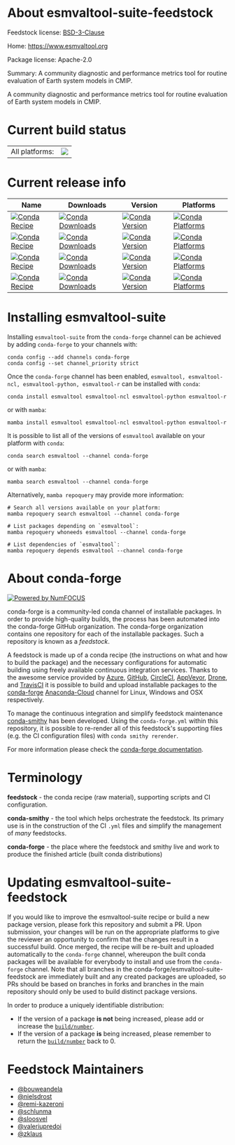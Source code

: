 About esmvaltool-suite-feedstock
================================

Feedstock license: [BSD-3-Clause](https://github.com/conda-forge/esmvaltool-suite-feedstock/blob/main/LICENSE.txt)

Home: https://www.esmvaltool.org

Package license: Apache-2.0

Summary: A community diagnostic and performance metrics tool for routine evaluation of Earth system models in CMIP.

A community diagnostic and performance metrics tool for routine evaluation of Earth system models in CMIP.

Current build status
====================


<table><tr><td>All platforms:</td>
    <td>
      <a href="https://dev.azure.com/conda-forge/feedstock-builds/_build/latest?definitionId=13760&branchName=main">
        <img src="https://dev.azure.com/conda-forge/feedstock-builds/_apis/build/status/esmvaltool-suite-feedstock?branchName=main">
      </a>
    </td>
  </tr>
</table>

Current release info
====================

| Name | Downloads | Version | Platforms |
| --- | --- | --- | --- |
| [![Conda Recipe](https://img.shields.io/badge/recipe-esmvaltool-green.svg)](https://anaconda.org/conda-forge/esmvaltool) | [![Conda Downloads](https://img.shields.io/conda/dn/conda-forge/esmvaltool.svg)](https://anaconda.org/conda-forge/esmvaltool) | [![Conda Version](https://img.shields.io/conda/vn/conda-forge/esmvaltool.svg)](https://anaconda.org/conda-forge/esmvaltool) | [![Conda Platforms](https://img.shields.io/conda/pn/conda-forge/esmvaltool.svg)](https://anaconda.org/conda-forge/esmvaltool) |
| [![Conda Recipe](https://img.shields.io/badge/recipe-esmvaltool--ncl-green.svg)](https://anaconda.org/conda-forge/esmvaltool-ncl) | [![Conda Downloads](https://img.shields.io/conda/dn/conda-forge/esmvaltool-ncl.svg)](https://anaconda.org/conda-forge/esmvaltool-ncl) | [![Conda Version](https://img.shields.io/conda/vn/conda-forge/esmvaltool-ncl.svg)](https://anaconda.org/conda-forge/esmvaltool-ncl) | [![Conda Platforms](https://img.shields.io/conda/pn/conda-forge/esmvaltool-ncl.svg)](https://anaconda.org/conda-forge/esmvaltool-ncl) |
| [![Conda Recipe](https://img.shields.io/badge/recipe-esmvaltool--python-green.svg)](https://anaconda.org/conda-forge/esmvaltool-python) | [![Conda Downloads](https://img.shields.io/conda/dn/conda-forge/esmvaltool-python.svg)](https://anaconda.org/conda-forge/esmvaltool-python) | [![Conda Version](https://img.shields.io/conda/vn/conda-forge/esmvaltool-python.svg)](https://anaconda.org/conda-forge/esmvaltool-python) | [![Conda Platforms](https://img.shields.io/conda/pn/conda-forge/esmvaltool-python.svg)](https://anaconda.org/conda-forge/esmvaltool-python) |
| [![Conda Recipe](https://img.shields.io/badge/recipe-esmvaltool--r-green.svg)](https://anaconda.org/conda-forge/esmvaltool-r) | [![Conda Downloads](https://img.shields.io/conda/dn/conda-forge/esmvaltool-r.svg)](https://anaconda.org/conda-forge/esmvaltool-r) | [![Conda Version](https://img.shields.io/conda/vn/conda-forge/esmvaltool-r.svg)](https://anaconda.org/conda-forge/esmvaltool-r) | [![Conda Platforms](https://img.shields.io/conda/pn/conda-forge/esmvaltool-r.svg)](https://anaconda.org/conda-forge/esmvaltool-r) |

Installing esmvaltool-suite
===========================

Installing `esmvaltool-suite` from the `conda-forge` channel can be achieved by adding `conda-forge` to your channels with:

```
conda config --add channels conda-forge
conda config --set channel_priority strict
```

Once the `conda-forge` channel has been enabled, `esmvaltool, esmvaltool-ncl, esmvaltool-python, esmvaltool-r` can be installed with `conda`:

```
conda install esmvaltool esmvaltool-ncl esmvaltool-python esmvaltool-r
```

or with `mamba`:

```
mamba install esmvaltool esmvaltool-ncl esmvaltool-python esmvaltool-r
```

It is possible to list all of the versions of `esmvaltool` available on your platform with `conda`:

```
conda search esmvaltool --channel conda-forge
```

or with `mamba`:

```
mamba search esmvaltool --channel conda-forge
```

Alternatively, `mamba repoquery` may provide more information:

```
# Search all versions available on your platform:
mamba repoquery search esmvaltool --channel conda-forge

# List packages depending on `esmvaltool`:
mamba repoquery whoneeds esmvaltool --channel conda-forge

# List dependencies of `esmvaltool`:
mamba repoquery depends esmvaltool --channel conda-forge
```


About conda-forge
=================

[![Powered by
NumFOCUS](https://img.shields.io/badge/powered%20by-NumFOCUS-orange.svg?style=flat&colorA=E1523D&colorB=007D8A)](https://numfocus.org)

conda-forge is a community-led conda channel of installable packages.
In order to provide high-quality builds, the process has been automated into the
conda-forge GitHub organization. The conda-forge organization contains one repository
for each of the installable packages. Such a repository is known as a *feedstock*.

A feedstock is made up of a conda recipe (the instructions on what and how to build
the package) and the necessary configurations for automatic building using freely
available continuous integration services. Thanks to the awesome service provided by
[Azure](https://azure.microsoft.com/en-us/services/devops/), [GitHub](https://github.com/),
[CircleCI](https://circleci.com/), [AppVeyor](https://www.appveyor.com/),
[Drone](https://cloud.drone.io/welcome), and [TravisCI](https://travis-ci.com/)
it is possible to build and upload installable packages to the
[conda-forge](https://anaconda.org/conda-forge) [Anaconda-Cloud](https://anaconda.org/)
channel for Linux, Windows and OSX respectively.

To manage the continuous integration and simplify feedstock maintenance
[conda-smithy](https://github.com/conda-forge/conda-smithy) has been developed.
Using the ``conda-forge.yml`` within this repository, it is possible to re-render all of
this feedstock's supporting files (e.g. the CI configuration files) with ``conda smithy rerender``.

For more information please check the [conda-forge documentation](https://conda-forge.org/docs/).

Terminology
===========

**feedstock** - the conda recipe (raw material), supporting scripts and CI configuration.

**conda-smithy** - the tool which helps orchestrate the feedstock.
                   Its primary use is in the construction of the CI ``.yml`` files
                   and simplify the management of *many* feedstocks.

**conda-forge** - the place where the feedstock and smithy live and work to
                  produce the finished article (built conda distributions)


Updating esmvaltool-suite-feedstock
===================================

If you would like to improve the esmvaltool-suite recipe or build a new
package version, please fork this repository and submit a PR. Upon submission,
your changes will be run on the appropriate platforms to give the reviewer an
opportunity to confirm that the changes result in a successful build. Once
merged, the recipe will be re-built and uploaded automatically to the
`conda-forge` channel, whereupon the built conda packages will be available for
everybody to install and use from the `conda-forge` channel.
Note that all branches in the conda-forge/esmvaltool-suite-feedstock are
immediately built and any created packages are uploaded, so PRs should be based
on branches in forks and branches in the main repository should only be used to
build distinct package versions.

In order to produce a uniquely identifiable distribution:
 * If the version of a package **is not** being increased, please add or increase
   the [``build/number``](https://docs.conda.io/projects/conda-build/en/latest/resources/define-metadata.html#build-number-and-string).
 * If the version of a package **is** being increased, please remember to return
   the [``build/number``](https://docs.conda.io/projects/conda-build/en/latest/resources/define-metadata.html#build-number-and-string)
   back to 0.

Feedstock Maintainers
=====================

* [@bouweandela](https://github.com/bouweandela/)
* [@nielsdrost](https://github.com/nielsdrost/)
* [@remi-kazeroni](https://github.com/remi-kazeroni/)
* [@schlunma](https://github.com/schlunma/)
* [@sloosvel](https://github.com/sloosvel/)
* [@valeriupredoi](https://github.com/valeriupredoi/)
* [@zklaus](https://github.com/zklaus/)


